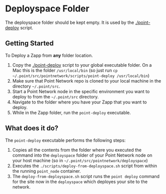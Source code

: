 # Deployspace Folder

The deployspace folder should be kept empty. It is used by the [./point-deploy](../scripts/point-deploy) script.

## Getting Started

To Deploy a Zapp from **any** folder location.

1. Copy the [./point-deploy](../scripts/point-deploy) script to your global executable folder. On a Mac this is the folder `/usr/local/bin` (so just run `cp ~/.point/src/pointnetwork/scripts/point-deploy /usr/local/bin`)
2. Make sure that Point Network repo is cloned to your local machine in the directory `~/.point/src`.
3. Start a Point Network node in the specific environment you want to deploy to from the `~/.point/src` directory.
4. Navigate to the folder where you have your Zapp that you want to deploy.
5. While in the Zapp folder, run the `point-deploy` executable.

## What does it do?

The `point-deploy` executable performs the following steps:

1. Copies all the contents from the folder where you executed the command into the `deployspace` folder of your Point Network node on your host machine (so in `~/.point/src/pointnetwork/deployspace`)
2. Executes the `./scripts/deploy-from-deployspace.sh` script from within the running `point_node` container.
3. The `deploy-from-deployspace.sh` script runs the `point deploy` command for the site now in the `deployspace` which deployes your site to the network.